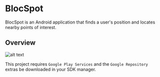 BlocSpot
================

BlocSpot is an Android application that finds a user's position and locates nearby points of interest.

## Overview

![alt text](https://i.gyazo.com/1211d042c8065148120f26994d621192.png)





This project requires `Google Play Services` and the `Google Repository` extras be downloaded in your SDK manager.
